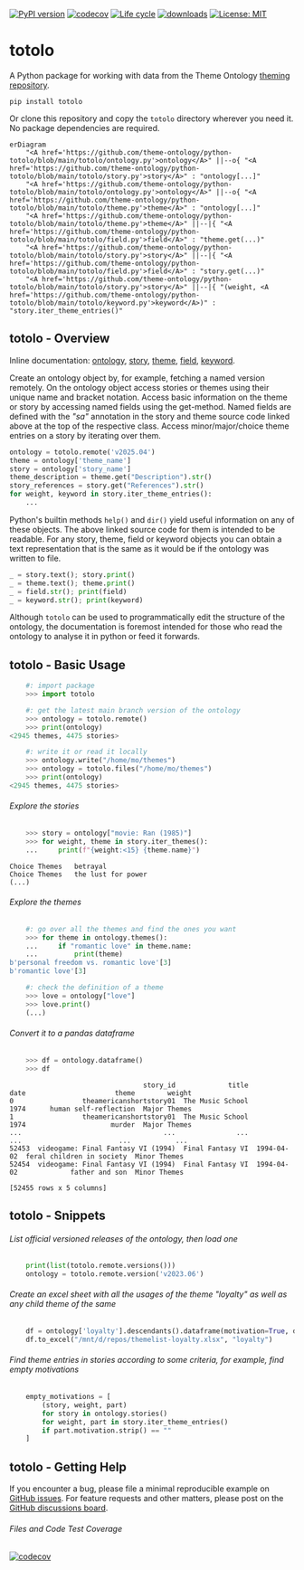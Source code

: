 [![PyPI version](https://badge.fury.io/py/totolo.svg)](https://badge.fury.io/py/totolo)
[![codecov](https://codecov.io/gh/theme-ontology/python-totolo/branch/main/graph/badge.svg?token=1Z39E9IE2W)](https://codecov.io/gh/theme-ontology/python-totolo)
[![Life cycle](https://img.shields.io/badge/lifecycle-stable-brightgreen.svg)](https://lifecycle.r-lib.org/articles/stages.html)
[![downloads](https://img.shields.io/pypi/dm/totolo.svg)](https://pypistats.org/packages/totolo)
[![License: MIT](https://img.shields.io/badge/License-MIT-blue.svg)](https://opensource.org/licenses/MIT)

# totolo

A Python package for working with data from the Theme Ontology [theming repository](https://github.com/theme-ontology/theming/).

```
pip install totolo
```

Or clone this repository and copy the `totolo` directory wherever you need it. No package dependencies are required.

```mermaid
erDiagram
    "<A href='https://github.com/theme-ontology/python-totolo/blob/main/totolo/ontology.py'>ontology</A>" ||--o{ "<A href='https://github.com/theme-ontology/python-totolo/blob/main/totolo/story.py'>story</A>" : "ontology[...]"
    "<A href='https://github.com/theme-ontology/python-totolo/blob/main/totolo/ontology.py'>ontology</A>" ||--o{ "<A href='https://github.com/theme-ontology/python-totolo/blob/main/totolo/theme.py'>theme</A>" : "ontology[...]"
    "<A href='https://github.com/theme-ontology/python-totolo/blob/main/totolo/theme.py'>theme</A>" ||--|{ "<A href='https://github.com/theme-ontology/python-totolo/blob/main/totolo/field.py'>field</A>" : "theme.get(...)"
    "<A href='https://github.com/theme-ontology/python-totolo/blob/main/totolo/story.py'>story</A>" ||--|{ "<A href='https://github.com/theme-ontology/python-totolo/blob/main/totolo/field.py'>field</A>" : "story.get(...)"
    "<A href='https://github.com/theme-ontology/python-totolo/blob/main/totolo/story.py'>story</A>" ||--|{ "(weight, <A href='https://github.com/theme-ontology/python-totolo/blob/main/totolo/keyword.py'>keyword</A>)" : "story.iter_theme_entries()"
```

## totolo - Overview

Inline documentation:
[ontology](https://github.com/theme-ontology/python-totolo/blob/main/totolo/ontology.py),
[story](https://github.com/theme-ontology/python-totolo/blob/main/totolo/story.py),
[theme](https://github.com/theme-ontology/python-totolo/blob/main/totolo/theme.py),
[field](https://github.com/theme-ontology/python-totolo/blob/main/totolo/field.py),
[keyword](https://github.com/theme-ontology/python-totolo/blob/main/totolo/keyword.py).

Create an ontology object by, for example, fetching a named version remotely.
On the ontology object access stories or themes using their unique name and bracket notation.
Access basic information on the theme or story by accessing named fields using the get-method.
Named fields are defined with the *"sa"* annotation in the story and theme source code linked above at the top of the respective class.
Access minor/major/choice theme entries on a story by iterating over them.

```python
ontology = totolo.remote('v2025.04')
theme = ontology['theme_name']
story = ontology['story_name']
theme_description = theme.get("Description").str()
story_references = story.get("References").str()
for weight, keyword in story.iter_theme_entries():
    ...
```

Python's builtin methods `help()` and `dir()` yield useful information on any of these objects.
The above linked source code for them is intended to be readable.
For any story, theme, field or keyword objects you can obtain a text representation that is the same as it would be if the ontology was written to file.

```python
_ = story.text(); story.print()
_ = theme.text(); theme.print()
_ = field.str(); print(field)
_ = keyword.str(); print(keyword)
```

Although `totolo` can be used to programmatically edit the structure of the ontology, the documentation is
foremost intended for those who read the ontology to analyse it in python or feed it forwards.

## totolo - Basic Usage

```python
    #: import package
    >>> import totolo

    #: get the latest main branch version of the ontology
    >>> ontology = totolo.remote()
    >>> print(ontology)
<2945 themes, 4475 stories>

    #: write it or read it locally
    >>> ontology.write("/home/mo/themes")
    >>> ontology = totolo.files("/home/mo/themes")
    >>> print(ontology)
<2945 themes, 4475 stories>
```

###### Explore the stories

```python
    >>> story = ontology["movie: Ran (1985)"]
    >>> for weight, theme in story.iter_themes():
    ...     print(f"{weight:<15} {theme.name}")
```

```
Choice Themes   betrayal
Choice Themes   the lust for power
(...)
```

###### Explore the themes

```python
    #: go over all the themes and find the ones you want
    >>> for theme in ontology.themes():
    ...     if "romantic love" in theme.name:
    ...         print(theme)
b'personal freedom vs. romantic love'[3]
b'romantic love'[3]

    #: check the definition of a theme
    >>> love = ontology["love"]
    >>> love.print()
    (...)
```

###### Convert it to a pandas dataframe

```python
    >>> df = ontology.dataframe()
    >>> df
```

```
                                 story_id             title        date                      theme        weight
0                 theamericanshortstory01  The Music School        1974      human self-reflection  Major Themes
1                 theamericanshortstory01  The Music School        1974                     murder  Major Themes
...                                   ...               ...         ...                        ...           ...
52453  videogame: Final Fantasy VI (1994)  Final Fantasy VI  1994-04-02  feral children in society  Minor Themes
52454  videogame: Final Fantasy VI (1994)  Final Fantasy VI  1994-04-02             father and son  Minor Themes

[52455 rows x 5 columns]
```

## totolo - Snippets

###### List official versioned releases of the ontology, then load one

```python
    print(list(totolo.remote.versions()))
    ontology = totolo.remote.version('v2023.06')
```

###### Create an excel sheet with all the usages of the theme "loyalty" as well as any child theme of the same

```python
    df = ontology['loyalty'].descendants().dataframe(motivation=True, descriptions=True)
    df.to_excel("/mnt/d/repos/themelist-loyalty.xlsx", "loyalty")
```

###### Find theme entries in stories according to some criteria, for example, find empty motivations

```python
    empty_motivations = [
        (story, weight, part)
        for story in ontology.stories()
        for weight, part in story.iter_theme_entries()
        if part.motivation.strip() == ""
    ]
```

## totolo - Getting Help

If you encounter a bug, please file a minimal reproducible example on
[GitHub issues](https://github.com/theme-ontology/python-totolo/issues/). For
feature requests and other matters, please post on the [GitHub discussions
board](https://github.com/theme-ontology/python-totolo/discussions/).


###### Files and Code Test Coverage

[![codecov](https://codecov.io/gh/theme-ontology/python-totolo/branch/main/graphs/icicle.svg?token=1Z39E9IE2W)](https://codecov.io/gh/theme-ontology/python-totolo)
